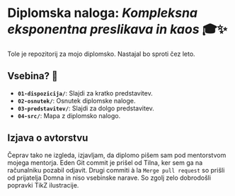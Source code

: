 # Diplomska naloga: *Kompleksna eksponentna preslikava in kaos* 🎓✨

Tole je repozitorij za mojo diplomsko. Nastajal bo sproti čez leto.

## Vsebina? 📂

- **`01-dispozicija/`**: Slajdi za kratko predstavitev.
- **`02-osnutek/`**: Osnutek diplomske naloge.
- **`03-predstavitev/`**: Slajdi za dolgo predstavitev.
- **`04-src/`**: Mapa z diplomsko nalogo.

## Izjava o avtorstvu

Čeprav tako ne izgleda, izjavljam, da diplomo pišem sam pod mentorstvom mojega mentorja. Eden Git commit je prišel od Tilna, ker sem ga na računalniku pozabil odjavit. Drugi commiti à la `Merge pull request` so prišli od prijatelja Domna in niso vsebinske narave. So zgolj zelo dobrodošli popravki TikZ ilustracije.
